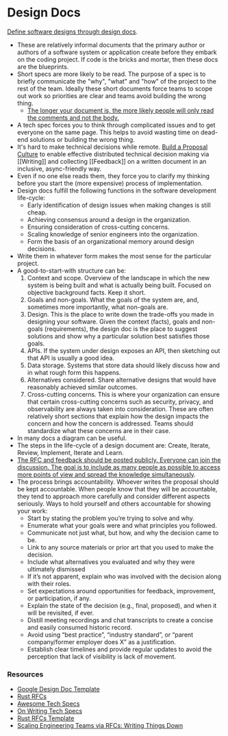 # Design Docs

[Define software designs through design docs](https://www.industrialempathy.com/posts/design-docs-at-google/).

- These are relatively informal documents that the primary author or authors of a software system or application create before they embark on the coding project. If code is the bricks and mortar, then these docs are the blueprints.
- Short specs are more likely to be read. The purpose of a spec is to briefly communicate the "why", "what" and "how" of the project to the rest of the team. Ideally these short documents force teams to scope out work so priorities are clear and teams avoid building the wrong thing.
	- [The longer your document is, the more likely people will only read the comments and not the body.](https://twitter.com/hamiltonulmer/status/1562817324184440832)
- A tech spec forces you to think through complicated issues and to get everyone on the same page. This helps to avoid wasting time on dead-end solutions or building the wrong thing.
- It's hard to make technical decisions while remote. [Build a Proposal Culture](https://hamiltonulmer.com/writing/building-a-proposal-culture) to enable effective distributed technical decision making via [[Writing]] and collecting [[Feedback]] on a written document in an inclusive, async-friendly way.
- Even if no one else reads them, they force you to clarify my thinking before you start the (more expensive) process of implementation.
- Design docs fulfill the following functions in the software development life-cycle:
    - Early identification of design issues when making changes is still cheap.
    - Achieving consensus around a design in the organization.
    - Ensuring consideration of cross-cutting concerns.
    - Scaling knowledge of senior engineers into the organization.
    - Form the basis of an organizational memory around design decisions.
- Write them in whatever form makes the most sense for the particular project.
- A good-to-start-with structure can be:
  1. Context and scope. Overview of the landscape in which the new system is being built and what is actually being built. Focused on objective background facts. Keep it short.
  2. Goals and non-goals. What the goals of the system are, and, sometimes more importantly, what non-goals are.
  3. Design. This is the place to write down the trade-offs you made in designing your software. Given the context (facts), goals and non-goals (requirements), the design doc is the place to suggest solutions and show why a particular solution best satisfies those goals.
  4. APIs. If the system under design exposes an API, then sketching out that API is usually a good idea.
  5. Data storage. Systems that store data should likely discuss how and in what rough form this happens.
  6. Alternatives considered. Share alternative designs that would have reasonably achieved similar outcomes.
  7. Cross-cutting concerns. This is where your organization can ensure that certain cross-cutting concerns such as security, privacy, and observability are always taken into consideration. These are often relatively short sections that explain how the design impacts the concern and how the concern is addressed. Teams should standardize what these concerns are in their case.
- In many docs a diagram can be useful.
- The steps in the life-cycle of a design document are: Create, Iterate, Review, Implement, Iterate and Learn.
- [The RFC and feedback should be posted publicly. Everyone can join the discussion. The goal is to include as many people as possible to access more points of view and spread the knowledge simultaneously](https://candost.blog/how-to-stop-endless-discussions/).
- The process brings accountability. Whoever writes the proposal should be kept accountable. When people know that they will be accountable, they tend to approach more carefully and consider different aspects seriously. Ways to hold yourself and others accountable for showing your work:
	- Start by stating the problem you’re trying to solve and why.
	- Enumerate what your goals were and what principles you followed.
	- Communicate not just what, but how, and why the decision came to be.
	- Link to any source materials or prior art that you used to make the decision.
	- Include what alternatives you evaluated and why they were ultimately dismissed
	- If it’s not apparent, explain who was involved with the decision along with their roles.
	- Set expectations around opportunities for feedback, improvement, or participation, if any.
	- Explain the state of the decision (e.g., final, proposed), and when it will be revisited, if ever.
	- Distill meeting recordings and chat transcripts to create a concise and easily consumed historic record.
	- Avoid using “best practice”, “industry standard”, or “parent company/former employer does X” as a justification.
	- Establish clear timelines and provide regular updates to avoid the perception that lack of visibility is lack of movement.

### Resources

- [Google Design Doc Template](https://docs.google.com/document/d/18hYAQCTsDgaFUo-VJGhT0UqyetL2LbAzkWNK1fYS8R0/edit#)
- [Rust RFCs](https://github.com/rust-lang/rfcs)
- [Awesome Tech Specs](https://eng.lyft.com/awesome-tech-specs-86eea8e45bb9)
- [On Writing Tech Specs](https://codeburst.io/on-writing-tech-specs-6404c9791159)
- [Rust RFCs Template](https://github.com/rust-lang/rfcs/blob/master/0000-template.md)
- [Scaling Engineering Teams via RFCs: Writing Things Down](https://blog.pragmaticengineer.com/scaling-engineering-teams-via-writing-things-down-rfcs)
